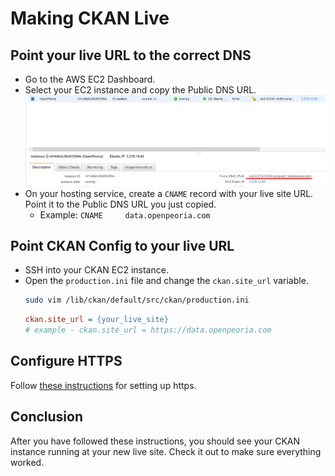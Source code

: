 # Making CKAN Live

## Point your live URL to the correct DNS

- Go to the AWS EC2 Dashboard.
- Select your EC2 instance and copy the Public DNS URL.
  ![image-20200720113944879](../assets/public_dns.png)
- On your hosting service, create a `CNAME` record with your live site URL. Point it to the Public DNS URL you just copied.
  - Example: `CNAME		data.openpeoria.com`



## Point CKAN Config to your live URL

- SSH into your CKAN EC2 instance.
- Open the `production.ini` file and change the `ckan.site_url` variable.
  ```bash
  sudo vim /lib/ckan/default/src/ckan/production.ini
  ```
  ```ini
  ckan.site_url = {your_live_site}
  # example - ckan.site_url = https://data.openpeoria.com
  ```

## Configure HTTPS

Follow [these instructions](https://handbook.nerevu.com/ckan-https.html) for setting up https.

## Conclusion

After you have followed these instructions, you should see your CKAN instance running at your new live site. Check it out to make sure everything worked.
